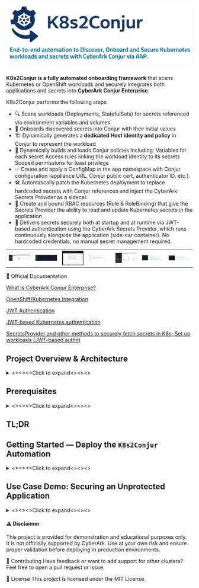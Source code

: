 # <img src="docs/images/logo-placeholder-short.png" alt="Project Logo Placeholder" width="725"/>

**K8s2Conjur is a fully automated onboarding framework** that scans Kubernetes or OpenShift workloads and securely integrates both applications and secrets into **CyberArk Conjur Enterprise**.

K8s2Conjur performs the following steps
- 🔍 Scans workloads (Deployments, StatefulSets) for secrets referenced via environment variables and volumes
- 🔐 Onboards discovered secrets into Conjur with their initial values
- 🏗️ Dynamically generates a **dedicated Host identity and policy** in Conjur to represent the workload
- 📜 Dynamically builds and loads Conjur policies including:
      Variables for each secret
      Access rules linking the workload identity to its secrets
      Scoped permissions for least privilege
- ✅ Create and apply a ConfigMap in the app namespace with Conjur configuration (appliance URL, Conjur public cert, authenticator ID, etc.).
- 🛠️ Automatically patch the Kubernetes deployment to replace hardcoded secrets with Conjur references and inject the CyberArk Secrets Provider as a sidecar.
- 🔐 Create and bound RBAC resources (Role & RoleBinding) that give the Secrets Provider the ability to read and update Kubernetes secrets in the application
- 🔁 Delivers secrets securely both at startup and at runtime via JWT-based authentication using the CyberArk Secrets Provider, which runs continuously alongside 
  the application (side-car container). No hardcoded credentials, no manual secret management required.

<table>
  <tr>
    <td><img src="docs/images/uc2.png" alt="Unprotected" width="400"/></td>
    <td><img src="docs/images/uc6.png" alt="Unprotected" width="400"/></td>
    <td><img src="docs/images/uc7.png" alt="Unprotected" width="400"/></td>
    <td><img src="docs/images/uc9.png" alt="Protected" width="400"/></td>
    <td><img src="docs/images/uc8.png" alt="Protected" width="400"/></td>
    <td><img src="docs/images/uc11.png" alt="Protected" width="400"/></td>
    <td><img src="docs/images/uc12.png" alt="Protected" width="400"/></td>
  </tr>
</table>



📘 Official Documentation

  [What is CyberArk Conjur Enterprise?](https://docs.cyberark.com/conjur-enterprise/latest/en/content/enterprise/enterprise_vs_opensource.htm?tocpath=Get%20started%7C_____3)  
  
  [OpenShift/Kubernetes Integration](https://docs.cyberark.com/conjur-enterprise/latest/en/content/integrations/k8s-ocp/k8s_lp.htm?tocpath=Integrations%7COpenShift%252FKubernetes%7C_____0) 
  
  [JWT Authentication](https://docs.cyberark.com/conjur-enterprise/latest/en/content/operations/services/cjr-authn-jwt-lp.htm?tocpath=Integrations%7CJWT%20Authentication%7C_____0)
  
  [JWT-based Kubernetes authentication](https://docs.cyberark.com/conjur-enterprise/latest/en/content/integrations/k8s-ocp/k8s-jwt-authn.htm)
  
  [SecretsProvider and other methods to securely fetch secrets in K8s; Set up workloads (JWT-based authn)](https://docs.cyberark.com/conjur-enterprise/latest/en/content/integrations/k8s-ocp/k8s-jwt-set-up-apps.htm?tocpath=Integrations%7COpenShift%252FKubernetes%7CApp%20owner%253A%20Set%20up%20workloads%20in%20Kubernetes%7CSet%20up%20workloads%20(JWT-based%20authn)%7C_____0)
  
## Project Overview & Architecture
<details> 
  <summary><><><>Click to expand<><><></summary>

---
### Features: Before and After using the automation
<img src="docs/images/manual.png" alt="Project Logo Placeholder" width="625"/>
<img src="docs/images/before-after.png" alt="Project Logo Placeholder" width="625"/>

### Steps & Simplified Architecture 

<img src="docs/images/steps.png" alt="Project Logo Placeholder" width="850"/>
<img src="docs/images/steps-a.png" alt="Project Logo Placeholder" width="850"/>

---

</details>

## Prerequisites
<details> 
  <summary><><><>Click to expand<><><></summary>


### ✅ General  
- `conjur` CLI installed  
- `kubectl\oc' or Kubernetes-compatible API client  
-  Conjur admin access for initial configuration.

📘 See: [Conjur CLI Setup Guide]([https://docs.cyberark.com/ConjurCloud-latest/en/Content/ConjurCLI/cli-install.htm](https://docs.cyberark.com/conjur-enterprise/latest/en/content/developer/cli/cli-setup.htm?TocPath=Developer%7CConjur%20CLI%7C_____1)

### ✅ Core Components

-  Access to an OpenShift or Kubernetes cluster  
  - The automation assumes permissions to create:  
    - Deployments  
    - ServiceAccounts  
    - RoleBindings  
    - Secrets
-	The K8s/OC user if he doesn’t have cluster role permissions (super-user) he needs at least to have the following role added:
**  system:service-account-issuer-discovery (ClusterRole permission) **

### 🧰 Machine Requirements (AAP EE or Execution Node)

- ✅ Ansible Automation Platform (AAP) or AWX operational
- ✅ CyberArk Conjur Enterprise with:
  - ✅ **JWT Authenticator enabled and configured** (📌 **one-time setup** per cluster — see [docs/jwt-authenticator.md](docs/jwt-authenticator.md))
  - ✅ A **dedicated non-admin Conjur identity** for the automation (`ansible-automation-user`)
  - ✅ Secrets such as tokens, URLs, and credentials stored as Conjur variables

---

### 🔐 Security Best Practices

- Use a **dedicated Conjur Host identity** for automation access  
- Store sensitive values securely in Conjur:
  - OpenShift/Kubernetes Bearer token
  - API Server endpoint
  - Conjur identity API key
- ✅ Sync those values into AAP using the **official Conjur-AAP integration**
- 📌 The JWT authenticator setup is a required **manual first step per cluster**, and **Step 2** (identity & token injection) is designed as a security layer to **reduce the attack surface** while leveraging secure token fetching

---

---

### 🌐 Network Requirements

| Component                  | Needs Access To | Port | Purpose                                 |
|---------------------------|-----------------|------|-----------------------------------------|
| AAP                       | Conjur          | 443  | Secrets injection, policy operations    |
| AAP                       | OpenShift API   | 443  | Deployment control via API              |
| OpenShift/K8s             | Conjur          | 443  | Secrets Provider JWT-based authentication |

✅ Ensure **DNS resolution** works for both the OpenShift API and Conjur endpoints **from both AAP and OpenShift**.

| Component              | Where it runs                                                    |
| ---------------------- | ---------------------------------------------------------------- |
| `K8s2Conjur.yaml`      | On the Ansible controller or execution environment (`localhost`) |
| Kubernetes API actions | Remote → via HTTPS                                               |
| Conjur API actions     | Remote → via HTTPS                                               |
| SSH or node access     | ❌ Not needed — works entirely via APIs                           |


---

---

### 📦 Required Ansible Collection

Install the `kubernetes.core` collection either via:

`requirements.yml`:
```yaml
collections:
  - name: kubernetes.core

or manually:

```bash

ansible-galaxy collection install kubernetes.core

```

If Reloader needs to be used, install the following

ansible-galaxy collection install community.kubernetes


🔑 Example of retrieving OpenShift API URL & Token
Login to the OpenShift Web Console

Click your user menu → Copy Login Command

Extract:

--token=... → Bearer token

--server=https://... → API URL

Identify your target namespace/project

🔄 Optional: Automate Token Handling
But for most use cases, manual copy-paste of the token is sufficient for the first setup.

</details>

## TL;DR
## Getting Started — Deploy the `K8s2Conjur` Automation
<details>
  <summary><><><>Click to expand<><><></summary>

You can deploy this automation in minutes by either:
    
- **Cloning this repository locally** and importing it into your AAP/AWX project, **OR**
- Referencing the **public GitHub repository** directly as the source in your AAP project.

---
### 🔧 Required One-Time Preparations

#### 1. ✅ Deploy JWT Authenticator (Manually)

- This is a *security requirement* I used to isolate authentication per cluster. (1 JWT Authn required per K8s Cluster)
- It’s a **one-time setup** and should be created manually for each Kubernetes/OCP cluster.
- Follow the copy-paste-friendly guide here:  
  📄 [`docs/1-jwt-authenticator.md`](docs/1-jwt-authenticator.md)

---
#### 2. 🔐 Secure Connection Between AAP and Conjur

- Also a **one-time process** to safely onboard variables like:
  - `conjur_user` / `conjur_password`
  - `ocp_api_host`, `ocp_token`
- These are securely fetched using a **dedicated identity** (`ansible-automation-user`) to avoid exposing sensitive data.
- As a result, the AAP job template has been simplified from **10 input fields down to 4**.
- Full guide available at:  
  📄 [`docs/2-secure-connection-AAP-integration.md`](docs/2-secure-connection-AAP-integration.md)

---
#### 3. 📦 Set Up AAP Project, Job Template & Survey

- Follow this **one-time setup guide** to manually configure the job template, project, and survey:  
  📄 [`docs/3-improved-manual-setting-up-AAP-template.md`](docs/3-improved-manual-setting-up-AAP-template.md)
- *(An automated installer is coming soon.)*

---
#### ▶️ Run the Automation

Once the setup above is complete, **run** the main playbook:

```bash
From the AAP/AWX GUI -> Template
```
---

</details>

## Use Case Demo: Securing an Unprotected Application

<details>
  <summary><><><>Click to expand<><><></summary>



> 📘 **Full use-case + scripts:** [`4-use-case-scenario.md`](./demo/unprotected-app/4-use-case-scenario.md)

We can demo the solution by deploying an "unprotected" application that includes:
- A **PostgreSQL database container** with three environment variables that should be treated as secrets:
  - `DB_NAME`
  - `DB_USERNAME`
  - `DB_PASSWORD`
- A **client container** that connects to the database using these credentials.

This scenario illustrates how an initially exposed setup can be automatically secured using Conjur and the Secrets Provider (JWT).

### How to Run the Demo

Start the deployment by executing:

```bash
./deploy.sh
```

To clean up all resources deployed during the demo, run:

```bash
./cleanup.sh
```

You can inspect the logs of the two running containers (`postgres` and the client) to verify live communication and credential usage.

### What Happens After Automation

Once the Conjur automation is applied:
- A **Secrets Provider sidecar** is automatically attached to the running PostgreSQL pod
- The Kubernetes Secret references are updated to securely pull values from Conjur using JWT-based authentication
- The corresponding Conjur variables (e.g., `db-name`, `username`, `password`) are created and mapped to the application's workload identity


### How to Verify the Integration

You can confirm that everything worked as expected by:
- Checking that the sidecar container named `cyberark-secrets-provider` is present alongside the database container
- Inspecting the updated Kubernetes Secret objects, which now include Conjur annotations or external references
- Verifying the mappings created in Conjur under the appropriate policy path

### For More Information

To dive deeper into the process, review the this part: [`4-use-case-scenario.md`](./demo/unprotected-app/4-use-case-scenario.md)


</details>

#### ⚠️ Disclaimer
This project is provided for demonstration and educational purposes only.  
It is not officially supported by CyberArk. Use at your own risk and ensure proper validation before deploying in production environments.

🤝 Contributing
Have feedback or want to add support for other clusters?
Feel free to open a pull request or issue.

📜 License
This project is licensed under the MIT License.

